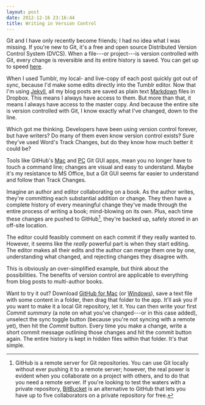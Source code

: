 ```yaml
---
layout: post
date: 2012-12-16 23:16:44
title: Writing in Version Control
---
```


Git and I have only recently become friends; I had no idea what I was missing. If you're new to Git, it's a free and open source Distributed Version Control System (DVCS). When a file---or project---is version controlled with Git, every change is reversible and its entire history is saved. You can get up to speed [here][3].

When I used Tumblr, my local- and live-copy of each post quickly got out of sync, because I'd make some edits directly into the Tumblr editor. Now that I'm using [Jekyll][5], all my blog posts are saved as plain text [Markdown][4] files in Dropbox. This means I always have access to them. But more than that, it means I always have access to the master copy. And because the entire site is version controlled with Git, I know exactly what I've changed, down to the line.

<p data-pullquote="Sure they&#8217;ve used Word&#8217;s Track Changes, but do they know how much better it could be?"></p>

Which got me thinking. Developers have been using version control forever, but have writers? Do many of them even know version control exists? Sure they've used Word's Track Changes, but do they know how much better it could be?

Tools like GitHub's [Mac][1] and [PC][2] Git GUI apps, mean you no longer have to touch a command line; changes are visual and easy to understand. Maybe it's my resistance to MS Office, but a Git GUI seems far easier to understand and follow than Track Changes.

Imagine an author and editor collaborating on a book. As the author writes, they're committing each substantial addition or change. They then have a complete history of every meaningful change they've made through the entire process of writing a book; mind-blowing on its own. Plus, each time these changes are pushed to GitHub[^1], they're backed up, safely stored in an off-site location.

The editor could feasibly comment on each commit if they really wanted to. However, it seems like the *really* powerful part is when they start editing. The editor makes all their edits and the author can merge them one by one, understanding what changed, and rejecting changes they disagree with.

This is obviously an over-simplified example, but think about the possibilities. The benefits of version control are applicable to everything from blog posts to multi-author books.

Want to try it out? Download [GitHub for Mac][1] (or [Windows][2]), save a text file with some content in a folder, then drag that folder to the app. It'll ask you if you want to make it a local Git repository, let it. You can then write your first *Commit summary* (a note on what you've changed---or in this case added), unselect the sync toggle button (because you're not syncing with a remote yet), then hit the *Commit* button. Every time you make a change, write a short commit message outlining those changes and hit the commit button again. The entire history is kept in hidden files within that folder. It's that simple.

[^1]: GitHub is a remote server for Git repositories. You can use Git locally without ever pushing it to a remote server; however, the real power is evident when you collaborate on a project with others, and to do that you need a remote server. If you're looking to test the waters with a private repository, [BitBucket][6] is an alternative to GitHub that lets you have up to five collaborators on a private repository for free.

[1]: http://mac.github.com/ "GitHub for Mac"
[2]: http://windows.github.com/ "GitHub for Windows"
[3]: http://git-scm.com/ "Git"
[4]: http://daringfireball.net/projects/markdown/
[5]: https://github.com/mojombo/jekyll
[6]: https://bitbucket.org/